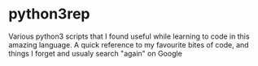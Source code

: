 # python3rep
Various python3 scripts that I found useful while learning to code in this amazing language.
A quick reference to my favourite bites of code, and things I forget and usualy search "again" on Google
